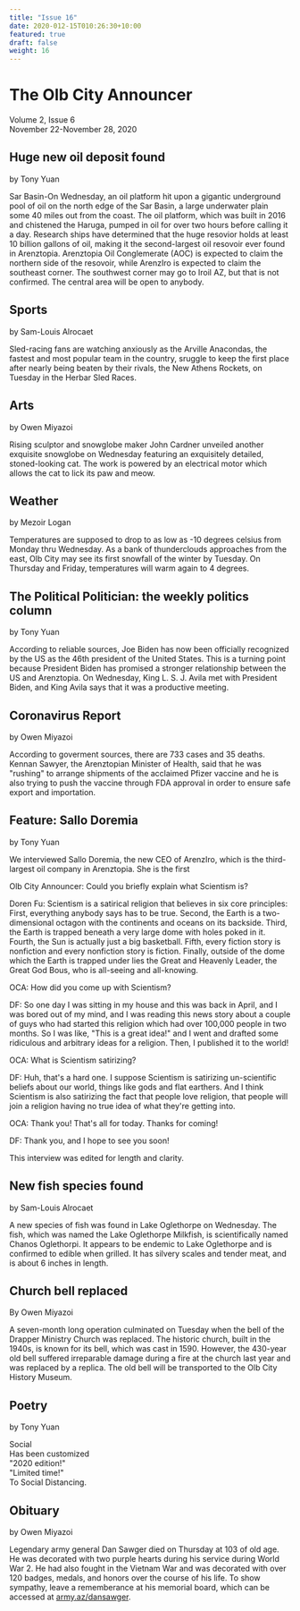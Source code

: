 ```yaml
---
title: "Issue 16"
date: 2020-012-15T010:26:30+10:00
featured: true
draft: false
weight: 16
---
```



# The Olb City Announcer
Volume 2, Issue 6  
November 22-November 28, 2020

## Huge new oil deposit found
by Tony Yuan

Sar Basin-On Wednesday, an oil platform hit upon a gigantic underground pool of oil on the north edge of the Sar Basin, a large underwater plain some 40 miles out from the coast. The oil platform, which was built in 2016 and chistened the Haruga, pumped in oil for over two hours before calling it a day. Research ships have determined that the huge resovior holds at least 10 billion gallons of oil, making it the second-largest oil resovoir ever found in Arenztopia. Arenztopia Oil Conglemerate (AOC) is expected to claim the northern side of the resovoir, while ArenzIro is expected to claim the southeast corner. The southwest corner may go to Iroil AZ, but that is not confirmed. The central area will be open to anybody.

## Sports
by Sam-Louis Alrocaet

Sled-racing fans are watching anxiously as the Arville Anacondas, the fastest and most popular team in the country, sruggle to keep the first place after nearly being beaten by their rivals, the New Athens Rockets, on Tuesday in the Herbar Sled Races.

## Arts
by Owen Miyazoi

Rising sculptor and snowglobe maker John Cardner unveiled another exquisite snowglobe on Wednesday featuring an exquisitely detailed, stoned-looking cat. The work is powered by an electrical motor which allows the cat to lick its paw and meow.

## Weather
by Mezoir Logan

Temperatures are supposed to drop to as low as -10 degrees celsius from Monday thru Wednesday. As a bank of thunderclouds approaches from the east, Olb City may see its first snowfall of the winter by Tuesday. On Thursday and Friday, temperatures will warm again to 4 degrees.

## The Political Politician: the weekly politics column
by Tony Yuan

According to reliable sources,  Joe Biden has now been officially recognized by the US as the 46th president of the United States. This is a turning point because President Biden has promised a stronger relationship between the US and Arenztopia. On Wednesday, King L. S. J. Avila met with President Biden, and King Avila says that it was a productive meeting.

## Coronavirus Report
by Owen Miyazoi

According to goverment sources, there are 733 cases and 35 deaths. Kennan Sawyer, the Arenztopian Minister of Health, said that he was "rushing" to arrange shipments of the acclaimed Pfizer vaccine and he is also trying to push the vaccine through FDA approval in order to ensure safe export and importation.

## Feature: Sallo Doremia
by Tony Yuan

We interviewed Sallo Doremia, the new CEO of ArenzIro, which is the third-largest oil company in Arenztopia. She is the first

Olb City Announcer: Could you briefly explain what Scientism is?

Doren Fu: Scientism is a satirical religion that believes in six core principles: First, everything anybody says has to be true. Second, the Earth is a two-dimensional octagon with the continents and oceans on its backside. Third, the Earth is trapped beneath a very large dome with holes poked in it. Fourth, the Sun is actually just a big basketball. Fifth, every fiction story is nonfiction and every nonfiction story is fiction. Finally, outside of the dome which the Earth is trapped under lies the Great and Heavenly Leader, the Great God Bous, who is all-seeing and all-knowing.

OCA: How did you come up with Scientism?

DF: So one day I was sitting in my house and this was back in April, and I was bored out of my mind, and I was reading this news story about a couple of guys who had started this religion which had over 100,000 people in two months. So I was like, "This is a great idea!" and I went and drafted some ridiculous and arbitrary ideas for a religion. Then, I published it to the world!

OCA: What is Scientism satirizing?

DF: Huh, that's a hard one. I suppose Scientism is satirizing un-scientific beliefs about our world, things like gods and flat earthers. And I think Scientism is also satirizing the fact that people love religion, that people will join a religion having no true idea of what they're getting into.

OCA: Thank you! That's all for today. Thanks for coming!

DF: Thank you, and I hope to see you soon!

This interview was edited for length and clarity.

## New fish species found
by Sam-Louis Alrocaet

A new species of fish was found in Lake Oglethorpe on Wednesday. The fish, which was named the Lake Oglethorpe Milkfish, is scientifically named Chanos Oglethorpi. It appears to be endemic to Lake Oglethorpe and is confirmed to edible when grilled. It has silvery scales and tender meat, and is about 6 inches in length.

## Church bell replaced
By Owen Miyazoi

A seven-month long operation culminated on Tuesday when the bell of the Drapper Ministry Church was replaced. The historic church, built in the 1940s, is known for its bell, which was cast in 1590. However, the 430-year old bell suffered irreparable damage during a fire at the church last year and was replaced by a replica. The old bell will be transported to the Olb City History Museum. 

## Poetry
by Tony Yuan

Social    
Has been customized    
"2020 edition!"    
"Limited time!"    
To Social Distancing.    

## Obituary
by Owen Miyazoi

Legendary army general Dan Sawger died on Thursday at 103 of old age. He was decorated with two purple hearts during his service during World War 2. He had also fought in the Vietnam War and was decorated with over 120 badges, medals, and honors over the course of his life. To show sympathy, leave a rememberance at his memorial board, which can be accessed at [army.az/dansawger](army.az/dansawger).

